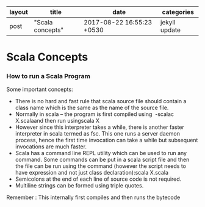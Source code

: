 |layout|title|date|categories|
|---|---|---|---|
post|"Scala concepts"|2017-08-22 16:55:23 +0530|jekyll update| 

# Scala Concepts

### How to run a Scala Program

Some important concepts:
* There is no hard and fast rule that scala source file should contain a class name which is the same as the name of the source file.
* Normally in scala – the program is first compiled using  -scalac X.scalaand then run usingscala X
* However since this interpreter takes a while, there is another faster interpreter in scala termed as fsc. This one runs a server daemon process, hence the first time invocation can take a while but subsequent invocations are much faster.
* Scala has a command line REPL utility which can be used to run any command. Some commands can be put in a scala script file and then the file can be run using the command (however the script needs to have expression and not just class declaration):scala X.scala
* Semicolons at the end of each line of source code is not required.
* Multiline strings can be formed using triple quotes. 

Remember : This internally first compiles and then runs the bytecode
